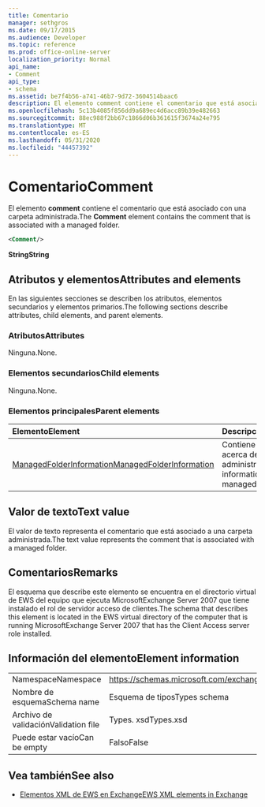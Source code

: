 ```yaml
---
title: Comentario
manager: sethgros
ms.date: 09/17/2015
ms.audience: Developer
ms.topic: reference
ms.prod: office-online-server
localization_priority: Normal
api_name:
- Comment
api_type:
- schema
ms.assetid: be7f4b56-a741-46b7-9d72-3604514baac6
description: El elemento comment contiene el comentario que está asociado con una carpeta administrada.
ms.openlocfilehash: 5c13b4085f856dd9a689ec4d6acc89b39e482663
ms.sourcegitcommit: 88ec988f2bb67c1866d06b361615f3674a24e795
ms.translationtype: MT
ms.contentlocale: es-ES
ms.lasthandoff: 05/31/2020
ms.locfileid: "44457392"
---
```

# <a name="comment"></a><span data-ttu-id="47f90-103">Comentario</span><span class="sxs-lookup"><span data-stu-id="47f90-103">Comment</span></span>

<span data-ttu-id="47f90-104">El elemento **comment** contiene el comentario que está asociado con una carpeta administrada.</span><span class="sxs-lookup"><span data-stu-id="47f90-104">The **Comment** element contains the comment that is associated with a managed folder.</span></span> 
  
```xml
<Comment/>
```

 <span data-ttu-id="47f90-105">**String**</span><span class="sxs-lookup"><span data-stu-id="47f90-105">**String**</span></span>
## <a name="attributes-and-elements"></a><span data-ttu-id="47f90-106">Atributos y elementos</span><span class="sxs-lookup"><span data-stu-id="47f90-106">Attributes and elements</span></span>

<span data-ttu-id="47f90-107">En las siguientes secciones se describen los atributos, elementos secundarios y elementos primarios.</span><span class="sxs-lookup"><span data-stu-id="47f90-107">The following sections describe attributes, child elements, and parent elements.</span></span>
  
### <a name="attributes"></a><span data-ttu-id="47f90-108">Atributos</span><span class="sxs-lookup"><span data-stu-id="47f90-108">Attributes</span></span>

<span data-ttu-id="47f90-109">Ninguna.</span><span class="sxs-lookup"><span data-stu-id="47f90-109">None.</span></span>
  
### <a name="child-elements"></a><span data-ttu-id="47f90-110">Elementos secundarios</span><span class="sxs-lookup"><span data-stu-id="47f90-110">Child elements</span></span>

<span data-ttu-id="47f90-111">Ninguna.</span><span class="sxs-lookup"><span data-stu-id="47f90-111">None.</span></span>
  
### <a name="parent-elements"></a><span data-ttu-id="47f90-112">Elementos principales</span><span class="sxs-lookup"><span data-stu-id="47f90-112">Parent elements</span></span>

|<span data-ttu-id="47f90-113">**Elemento**</span><span class="sxs-lookup"><span data-stu-id="47f90-113">**Element**</span></span>|<span data-ttu-id="47f90-114">**Descripción**</span><span class="sxs-lookup"><span data-stu-id="47f90-114">**Description**</span></span>|
|:-----|:-----|
|[<span data-ttu-id="47f90-115">ManagedFolderInformation</span><span class="sxs-lookup"><span data-stu-id="47f90-115">ManagedFolderInformation</span></span>](managedfolderinformation.md) <br/> |<span data-ttu-id="47f90-116">Contiene información acerca de una carpeta administrada.</span><span class="sxs-lookup"><span data-stu-id="47f90-116">Contains information about a managed folder.</span></span>  <br/> |
   
## <a name="text-value"></a><span data-ttu-id="47f90-117">Valor de texto</span><span class="sxs-lookup"><span data-stu-id="47f90-117">Text value</span></span>

<span data-ttu-id="47f90-118">El valor de texto representa el comentario que está asociado a una carpeta administrada.</span><span class="sxs-lookup"><span data-stu-id="47f90-118">The text value represents the comment that is associated with a managed folder.</span></span>
  
## <a name="remarks"></a><span data-ttu-id="47f90-119">Comentarios</span><span class="sxs-lookup"><span data-stu-id="47f90-119">Remarks</span></span>

<span data-ttu-id="47f90-120">El esquema que describe este elemento se encuentra en el directorio virtual de EWS del equipo que ejecuta MicrosoftExchange Server 2007 que tiene instalado el rol de servidor acceso de clientes.</span><span class="sxs-lookup"><span data-stu-id="47f90-120">The schema that describes this element is located in the EWS virtual directory of the computer that is running MicrosoftExchange Server 2007 that has the Client Access server role installed.</span></span>
  
## <a name="element-information"></a><span data-ttu-id="47f90-121">Información del elemento</span><span class="sxs-lookup"><span data-stu-id="47f90-121">Element information</span></span>

|||
|:-----|:-----|
|<span data-ttu-id="47f90-122">Namespace</span><span class="sxs-lookup"><span data-stu-id="47f90-122">Namespace</span></span>  <br/> |https://schemas.microsoft.com/exchange/services/2006/types  <br/> |
|<span data-ttu-id="47f90-123">Nombre de esquema</span><span class="sxs-lookup"><span data-stu-id="47f90-123">Schema name</span></span>  <br/> |<span data-ttu-id="47f90-124">Esquema de tipos</span><span class="sxs-lookup"><span data-stu-id="47f90-124">Types schema</span></span>  <br/> |
|<span data-ttu-id="47f90-125">Archivo de validación</span><span class="sxs-lookup"><span data-stu-id="47f90-125">Validation file</span></span>  <br/> |<span data-ttu-id="47f90-126">Types. xsd</span><span class="sxs-lookup"><span data-stu-id="47f90-126">Types.xsd</span></span>  <br/> |
|<span data-ttu-id="47f90-127">Puede estar vacío</span><span class="sxs-lookup"><span data-stu-id="47f90-127">Can be empty</span></span>  <br/> |<span data-ttu-id="47f90-128">Falso</span><span class="sxs-lookup"><span data-stu-id="47f90-128">False</span></span>  <br/> |
   
## <a name="see-also"></a><span data-ttu-id="47f90-129">Vea también</span><span class="sxs-lookup"><span data-stu-id="47f90-129">See also</span></span>



- [<span data-ttu-id="47f90-130">Elementos XML de EWS en Exchange</span><span class="sxs-lookup"><span data-stu-id="47f90-130">EWS XML elements in Exchange</span></span>](ews-xml-elements-in-exchange.md)

